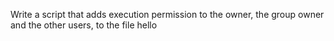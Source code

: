  Write a script that adds execution permission to the owner, the group owner and the other users, to the file hello 

